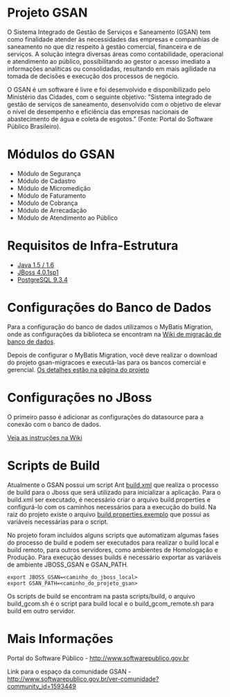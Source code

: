 Projeto GSAN
====

O Sistema Integrado de Gestão de Serviços e Saneamento (GSAN) tem como finalidade atender às necessidades das empresas e companhias de saneamento no que diz respeito à gestão comercial, financeira e de serviços. A solução integra diversas áreas como contabilidade, operacional e atendimento ao público, possibilitando ao gestor o acesso imediato a informações
analíticas ou consolidadas, resultando em mais agilidade na tomada de decisões e execução dos processos de negócio.

O GSAN é um software é livre e foi desenvolvido e disponibilizado pelo Ministério das Cidades, com o seguinte objetivo: "Sistema integrado de gestão de serviços de saneamento, desenvolvido com o objetivo de elevar o nível de desempenho e eficiência das empresas nacionais de abastecimento de água e coleta de esgotos." (Fonte: Portal do Software Público Brasileiro).

Módulos do GSAN
====

* Módulo de Segurança
* Módulo de Cadastro
* Módulo de Micromedição
* Módulo de Faturamento
* Módulo de Cobrança
* Módulo de Arrecadação
* Módulo de Atendimento ao Público

Requisitos de Infra-Estrutura
===

* [Java 1.5 / 1.6](https://github.com/prodigasistemas/gsan/wiki/Instala%C3%A7%C3%A3o-do-Java)
* [JBoss 4.0.1sp1](https://github.com/prodigasistemas/gsan/wiki/Instala%C3%A7%C3%A3o-do-JBoss)
* [PostgreSQL 9.3.4](https://github.com/prodigasistemas/gsan/wiki/Instala%C3%A7%C3%A3o-do-PostgreSQL)

Configurações do Banco de Dados
===

Para a configuração do banco de dados utilizamos o MyBatis Migration, onde as configurações da biblioteca se encontram na [Wiki de migração de banco de dados](https://github.com/prodigasistemas/gsan/wiki/Criando-Migra%C3%A7%C3%B5es-na-Base-de-Dados).

Depois de configurar o MyBatis Migration, você deve realizar o download do projeto gsan-migracoes e executá-las para os bancos comercial e gerencial. [Os detalhes estão na página do projeto](https://github.com/prodigasistemas/gsan-migracoes)

Configurações no JBoss
===

O primeiro passo é adicionar as configurações do datasource para a conexão com o banco de dados.

[Veja as instruções na Wiki](https://github.com/prodigasistemas/gsan/wiki/Instala%C3%A7%C3%A3o-do-JBoss#configura%C3%A7%C3%B5es-do-jboss)

Scripts de Build
===

Atualmente o GSAN possui um script Ant [build.xml](https://github.com/prodigasistemas/gsan/blob/master/build.xml) que realiza o processo de build para o Jboss que será utilizado para inicializar a aplicação.
Para o build.xml ser executado, é necessário criar o arquivo build.properties e configurá-lo com os caminhos necessários para a execução do build. Na raiz do projeto existe o arquivo [build.properties.exemplo](https://github.com/prodigasistemas/gsan/blob/master/build.properties.exemplo) que possui as variáveis necessárias para o script.

No projeto foram incluídos alguns scripts que automatizam algumas fases do processo de build e podem ser executados para realizar o build local e build remoto, para outros servidores, como ambientes de Homologação e Produção.
Para execução desses builds é necessário exportar as variáveis de ambiente JBOSS_GSAN e GSAN_PATH.

    export JBOSS_GSAN=<caminho_do_jboss_local>
    export GSAN_PATH=<caminho_do_projeto_gsan>

Os scripts de build se encontram na pasta scripts/build, o arquivo build_gcom.sh é o script para build local e o build_gcom_remote.sh para build em outro servidor.

Mais Informações
====

Portal do Software Público - http://www.softwarepublico.gov.br

Link para o espaço da comunidade GSAN - http://www.softwarepublico.gov.br/ver-comunidade?community_id=1593449
